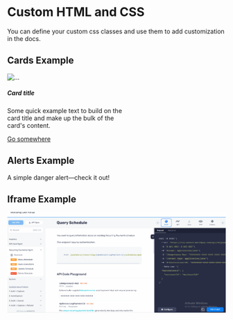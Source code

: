# Custom HTML and CSS

You can define your custom css classes and use them to add customization in the docs.

## Cards Example

<div class="card" style="width: 18rem;">
  <img src="..." class="card-img-top" alt="...">
  <div class="card-body">
    <h5 class="card-title">Card title</h5>
    <p class="card-text">Some quick example text to build on the card title and make up the bulk of the card's content.</p>
    <a href="#" class="btn btn-primary">Go somewhere</a>
  </div>
</div>

## Alerts Example

<div class="alert alert-danger" role="alert">
  A simple danger alert—check it out!
</div>


## Iframe Example

![Deno GIF](../../static/images/fis-demo.gif) 


